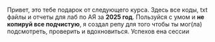 Привет, это тебе подарок от следующего курса. Здесь все коды, txt файлы и отчеты для лаб по АЯ за **2025 год**. 
Пользуйся с умом и **не копируй все подчистую**, я создал репу для того чтобы ты мог(ла) подсмотреть, проверить и вдохновиться. Успехов ена сессии
